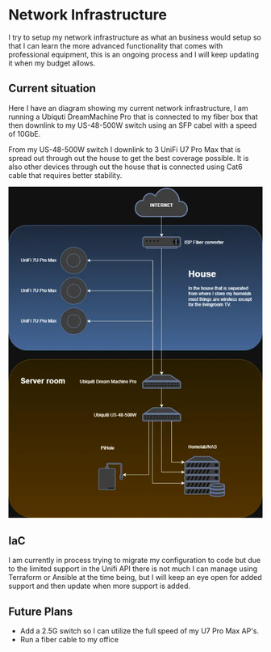 # Network Infrastructure

I try to setup my network infrastructure as what an business would setup so
that I can learn the more advanced functionality that comes with professional
equipment, this is an ongoing process and I will keep updating it when my
budget allows.

## Current situation

Here I have an diagram showing my current network infrastructure, I am running
a Ubiquti DreamMachine Pro that is connected to my fiber box that then 
downlink to my US-48-500W switch using an SFP cabel with a speed of 10GbE.

From my US-48-500W switch I downlink to 3 UniFi U7 Pro Max that is spread out
through out the house to get the best coverage possible.
It is also other devices through out the house that is connected using Cat6 
cable that requires better stability.

![Image of the network infrastructure](https://github.com/digidaniel-dev/homelab/blob/update-readme/assets/network-2025.webp?raw=true)

## IaC

I am currently in process trying to migrate my configuration to code but due
to the limited support in the Unifi API there is not much I can manage using
Terraform or Ansible at the time being, but I will keep an eye open for added
support and then update when more support is added.

## Future Plans

* Add a 2.5G switch so I can utilize the full speed of my U7 Pro Max AP's.
* Run a fiber cable to my office

